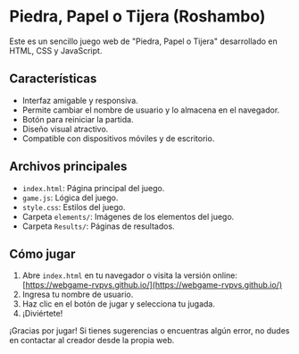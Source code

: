 # Piedra, Papel o Tijera (Roshambo)

Este es un sencillo juego web de "Piedra, Papel o Tijera" desarrollado en HTML, CSS y JavaScript.

## Características
- Interfaz amigable y responsiva.
- Permite cambiar el nombre de usuario y lo almacena en el navegador.
- Botón para reiniciar la partida.
- Diseño visual atractivo.
- Compatible con dispositivos móviles y de escritorio.

## Archivos principales
- `index.html`: Página principal del juego.
- `game.js`: Lógica del juego.
- `style.css`: Estilos del juego.
- Carpeta `elements/`: Imágenes de los elementos del juego.
- Carpeta `Results/`: Páginas de resultados.

## Cómo jugar
1. Abre `index.html` en tu navegador o visita la versión online:
   [https://webgame-rvpvs.github.io/](https://webgame-rvpvs.github.io/)
2. Ingresa tu nombre de usuario.
3. Haz clic en el botón de jugar y selecciona tu jugada.
4. ¡Diviértete!

¡Gracias por jugar! Si tienes sugerencias o encuentras algún error, no dudes en contactar al creador desde la propia web.
